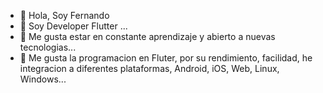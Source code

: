 - 👋 Hola, Soy Fernando
- 👀 Soy Developer Flutter ...
- 🌱 Me gusta estar en constante aprendizaje y abierto a nuevas tecnologias...
- 💞️ Me gusta la programacion en Fluter, por su rendimiento, facilidad, he integracion a diferentes plataformas, Android, iOS, Web, Linux, Windows...

<!---

Fernando Osorio
Ingeniero de Sistemas | Desarrollador de Aplicaciones Móviles
¡Hola! Soy Fernando, un apasionado ingeniero de sistemas de Bucaramanga, Colombia. Me especializo en el desarrollo de aplicaciones móviles utilizando Flutter y Dart, y tengo experiencia en integrar estas aplicaciones con diversas bases de datos como MySql y MongoDb. Además, he trabajado en la creación de servicios backend utilizando tecnologías como Node.js, Laravel y Spring Boot con las cuales he integrado Flutter.

Contacto:

Correo electrónico: fernandeveloper2024@gmail.com
TikTok: @fernandodev
YouTube: CódigoFlutter4482
GitHub:

Perfil: codigoalphacol
Aquí encontrarás el código público de las aplicaciones que he creado con Flutter.
Aplicaciones Destacadas:

Tablas de multiplicar buho - Juego de Tablas de Multiplicar: Una aplicación educativa diseñada para ayudar a los niños a aprender las tablas de multiplicar de manera divertida y efectiva. Disponible en Google Play Store.
Numerología Tántrica: Una aplicación que ofrece herramientas de numerología tántrica para aquellos interesados en explorar este fascinante campo. Disponible en Google Play Store.
¡Estoy emocionado de colaborar y compartir conocimientos en el mundo del desarrollo de aplicaciones móviles!

--->

